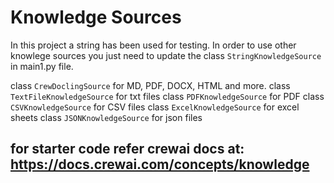 # Knowledge Sources

In this project a string has been used for testing.
In order to use other knowlege sources you just need to update the class `StringKnowledgeSource` in main1.py file.

class `CrewDoclingSource` for MD, PDF, DOCX, HTML and more.
class `TextFileKnowledgeSource` for txt files
class `PDFKnowledgeSource` for PDF
class `CSVKnowledgeSource` for CSV files
class `ExcelKnowledgeSource` for excel sheets
class `JSONKnowledgeSource` for json files

## for starter code refer crewai docs at: https://docs.crewai.com/concepts/knowledge

